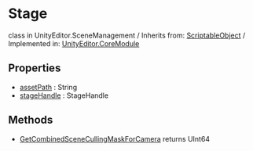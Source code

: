 # Stage
class in UnityEditor.SceneManagement
 / Inherits from: <a href="https://docs.unity3d.com/6000.0/Documentation/ScriptReference/ScriptableObject.html">ScriptableObject</a> / Implemented in: <a href="https://docs.unity3d.com/6000.0/Documentation/ScriptReference/UnityEditor.CoreModule.html">UnityEditor.CoreModule</a>

## Properties
- <a href="https://docs.unity3d.com/6000.0/Documentation/ScriptReference/Stage-assetPath.html">assetPath</a> : String
- <a href="https://docs.unity3d.com/6000.0/Documentation/ScriptReference/Stage-stageHandle.html">stageHandle</a> : StageHandle

## Methods
- <a href="https://docs.unity3d.com/6000.0/Documentation/ScriptReference/Stage.GetCombinedSceneCullingMaskForCamera.html">GetCombinedSceneCullingMaskForCamera</a> returns UInt64
